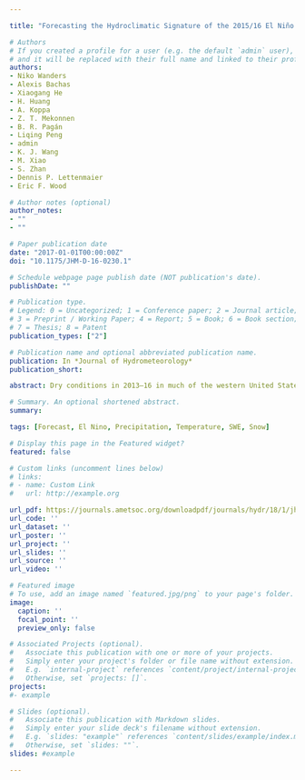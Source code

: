 ```yaml
---

title: "Forecasting the Hydroclimatic Signature of the 2015/16 El Niño Event on the Western United States"

# Authors
# If you created a profile for a user (e.g. the default `admin` user), write the username (folder name) here 
# and it will be replaced with their full name and linked to their profile.
authors:
- Niko Wanders
- Alexis Bachas
- Xiaogang He
- H. Huang
- A. Koppa
- Z. T. Mekonnen
- B. R. Pagán
- Liqing Peng
- admin
- K. J. Wang
- M. Xiao
- S. Zhan
- Dennis P. Lettenmaier
- Eric F. Wood

# Author notes (optional)
author_notes:
- ""
- ""

# Paper publication date
date: "2017-01-01T00:00:00Z"
doi: "10.1175/JHM-D-16-0230.1"

# Schedule webpage page publish date (NOT publication's date).
publishDate: ""

# Publication type.
# Legend: 0 = Uncategorized; 1 = Conference paper; 2 = Journal article;
# 3 = Preprint / Working Paper; 4 = Report; 5 = Book; 6 = Book section;
# 7 = Thesis; 8 = Patent
publication_types: ["2"]

# Publication name and optional abbreviated publication name.
publication: In *Journal of Hydrometeorology*
publication_short:  

abstract: Dry conditions in 2013–16 in much of the western United States were responsible for severe drought and led to an exceptional fire season in the Pacific Northwest in 2015. Winter 2015/16 was forecasted to relieve drought in the southern portion of the region as a result of increased precipitation due to a very strong El Niño signal. A student forecasting challenge is summarized in which forecasts of winter hydroclimate across the western United States were made on 1 January 2016 for the winter hydroclimate using several dynamical and statistical forecast methods. They show that the precipitation forecasts had a large spread and none were skillful, while anomalously high observed temperatures were forecasted with a higher skill and precision. The poor forecast performance, particularly for precipitation, is traceable to high uncertainty in the North American Multi-Model Ensemble (NMME) forecast, which appears to be related to the inability of the models to predict an atmospheric blocking pattern over the region. It is found that strong El Niño sensitivities in dynamical models resulted in an overprediction of precipitation in the southern part of the domain. The results suggest the need for a more detailed attribution study of the anomalous meteorological patterns of the 2015/16 El Niño event compared to previous major events.

# Summary. An optional shortened abstract.
summary:

tags: [Forecast, El Nino, Precipitation, Temperature, SWE, Snow]

# Display this page in the Featured widget?
featured: false

# Custom links (uncomment lines below)
# links:
# - name: Custom Link
#   url: http://example.org

url_pdf: https://journals.ametsoc.org/downloadpdf/journals/hydr/18/1/jhm-d-16-0230_1.xml
url_code: ''
url_dataset: ''
url_poster: ''
url_project: ''
url_slides: ''
url_source: ''
url_video: ''

# Featured image
# To use, add an image named `featured.jpg/png` to your page's folder. 
image:
  caption: ''
  focal_point: ''
  preview_only: false

# Associated Projects (optional).
#   Associate this publication with one or more of your projects.
#   Simply enter your project's folder or file name without extension.
#   E.g. `internal-project` references `content/project/internal-project/index.md`.
#   Otherwise, set `projects: []`.
projects: 
#- example

# Slides (optional).
#   Associate this publication with Markdown slides.
#   Simply enter your slide deck's filename without extension.
#   E.g. `slides: "example"` references `content/slides/example/index.md`.
#   Otherwise, set `slides: ""`.
slides: #example

---
```


